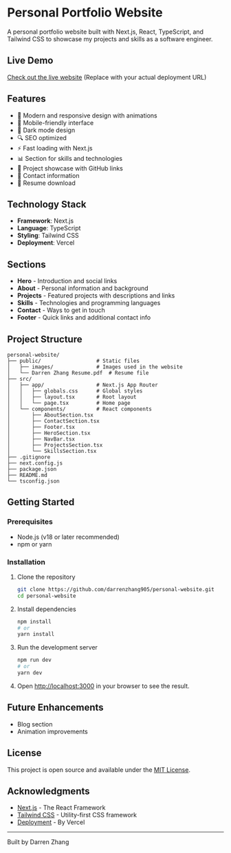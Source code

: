 # Personal Portfolio Website

A personal portfolio website built with Next.js, React, TypeScript, and Tailwind CSS to showcase my projects and skills as a software engineer.

## Live Demo

[Check out the live website](https://darrenzhang.dev/) (Replace with your actual deployment URL)

## Features

- 🎨 Modern and responsive design with animations
- 📱 Mobile-friendly interface
- 🌙 Dark mode design
- 🔍 SEO optimized
- ⚡ Fast loading with Next.js
- 📊 Section for skills and technologies
- 🚀 Project showcase with GitHub links
- 📝 Contact information
- 📄 Resume download

## Technology Stack

- **Framework**: Next.js
- **Language**: TypeScript
- **Styling**: Tailwind CSS
- **Deployment**: Vercel

## Sections

- **Hero** - Introduction and social links
- **About** - Personal information and background
- **Projects** - Featured projects with descriptions and links
- **Skills** - Technologies and programming languages
- **Contact** - Ways to get in touch
- **Footer** - Quick links and additional contact info

## Project Structure

```
personal-website/
├── public/                  # Static files
│   ├── images/              # Images used in the website
│   └── Darren Zhang Resume.pdf  # Resume file
├── src/
│   ├── app/                 # Next.js App Router
│   │   ├── globals.css      # Global styles
│   │   ├── layout.tsx       # Root layout
│   │   └── page.tsx         # Home page
│   └── components/          # React components
│       ├── AboutSection.tsx
│       ├── ContactSection.tsx
│       ├── Footer.tsx
│       ├── HeroSection.tsx
│       ├── NavBar.tsx
│       ├── ProjectsSection.tsx
│       └── SkillsSection.tsx
├── .gitignore
├── next.config.js
├── package.json
├── README.md
└── tsconfig.json
```

## Getting Started

### Prerequisites

- Node.js (v18 or later recommended)
- npm or yarn

### Installation

1. Clone the repository

   ```bash
   git clone https://github.com/darrenzhang905/personal-website.git
   cd personal-website
   ```

2. Install dependencies

   ```bash
   npm install
   # or
   yarn install
   ```

3. Run the development server

   ```bash
   npm run dev
   # or
   yarn dev
   ```

4. Open [http://localhost:3000](http://localhost:3000) in your browser to see the result.

## Future Enhancements

- Blog section
- Animation improvements

## License

This project is open source and available under the [MIT License](LICENSE).

## Acknowledgments

- [Next.js](https://nextjs.org/) - The React Framework
- [Tailwind CSS](https://tailwindcss.com/) - Utility-first CSS framework
- [Deployment](https://vercel.com/) - By Vercel

---

Built by Darren Zhang
